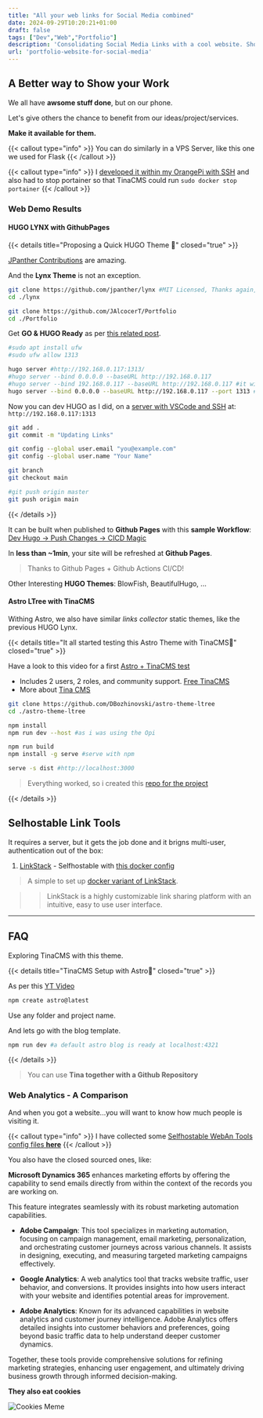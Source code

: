 ```yaml
---
title: "All your web links for Social Media combined"
date: 2024-09-29T10:20:21+01:00
draft: false
tags: ["Dev","Web","Portfolio"]
description: 'Consolidating Social Media Links with a cool website. Show your work with Hugo and Lynx. Compared with LinkStack.'
url: 'portfolio-website-for-social-media'
---
```


## A Better way to Show your Work

We all have **awsome stuff done**, but on our phone.

Let's give others the chance to benefit from our ideas/project/services.

**Make it available for them.**

{{< callout type="info" >}}
You can do similarly in a VPS Server, like this one we used for Flask
{{< /callout >}}

{{< callout type="info" >}}
I [developed it within my OrangePi with SSH](https://jalcocert.github.io/JAlcocerT/blog/dev-in-docker/) and also had to stop portainer so that TinaCMS could run `sudo docker stop portainer`
{{< /callout >}}


<!-- 
https://www.udemy.com/instructor/marketplace-insights/?q=Generative%20AI&lang=es

https://www.udemy.com/courses/search/?src=ukw&q=local+llm -->

### Web Demo Results

#### HUGO LYNX with GithubPages

{{< details title="Proposing a Quick HUGO Theme 📌" closed="true" >}}

[JPanther Contributions](https://github.com/jpanther) are amazing.

And the **Lynx Theme** is not an exception.

```sh
git clone https://github.com/jpanther/lynx #MIT Licensed, Thanks again, James!
cd ./lynx

git clone https://github.com/JAlcocerT/Portfolio
cd ./Portfolio
```


Get **GO & HUGO Ready** as per [this related post](https://jalcocert.github.io/JAlcocerT/blog/using-hugo-as-website/).

```sh
#sudo apt install ufw
#sudo ufw allow 1313

hugo server #http://192.168.0.117:1313/
#hugo server --bind 0.0.0.0 --baseURL http://192.168.0.117
#hugo server --bind 192.168.0.117 --baseURL http://192.168.0.117 #it will bind it to a random port
hugo server --bind 0.0.0.0 --baseURL http://192.168.0.117 --port 1313 #
```

Now you can dev HUGO as I did, on a [server with VSCode and SSH](https://jalcocert.github.io/JAlcocerT/blog/dev-in-docker/) at: `http://192.168.0.117:1313`
<!-- 
Use the sample site:

```sh
rm -r ./assets && rm -r ./content && rm -r ./layouts && cp -r ./exampleSite/assets . && cp -r ./exampleSite/content . && cp -r ./exampleSite/layouts .
``` -->

```sh
git add .
git commit -m "Updating Links"

git config --global user.email "you@example.com"
git config --global user.name "Your Name"

git branch
git checkout main

#git push origin master
git push origin main
```

{{< /details >}}


It can be built when published to **Github Pages** with this **sample Workflow**: [Dev Hugo -> Push Changes -> CICD Magic](https://github.com/JAlcocerT/Portfolio/blob/main/.github/workflows/hugo.yml)

In **less than ~1min**, your site will be refreshed at **Github Pages**.

> Thanks to Github Pages + Github Actions CI/CD!

Other Interesting **HUGO Themes**: BlowFish, BeautifulHugo, ...

#### Astro LTree with TinaCMS

Withing Astro, we also have similar *links collector* static themes, like the previous HUGO Lynx.

{{< details title="It all started testing this Astro Theme with TinaCMS📌" closed="true" >}}

Have a look to this video for a first [Astro + TinaCMS test](https://www.youtube.com/watch?v=5Opvp6z1uSc&t=2s)

* Includes 2 users, 2 roles, and community support. [Free TinaCMS](https://tina.io/pricing/)
* More about [Tina CMS](#faq)

```sh
git clone https://github.com/DBozhinovski/astro-theme-ltree
cd ./astro-theme-ltree

npm install
npm run dev --host #as i was using the Opi
```

```sh
npm run build
npm install -g serve #serve with npm

serve -s dist #http://localhost:3000
```


> Everything worked, so i created this [repo for the project](https://github.com/JAlcocerT/yarness-web)


{{< /details >}}


## Selhostable Link Tools

It requires a server, but it gets the job done and it brigns multi-user, authentication out of the box:

1. [LinkStack](https://linkstack.org/docker/) - Selfhostable with [this docker config](https://github.com/JAlcocerT/Docker/blob/main/Web/CMS/LinkStack_docker-compose.yml)

>  A simple to set up [docker variant of LinkStack](https://github.com/linkstackorg/linkstack-docker). 

> > LinkStack is a highly customizable link sharing platform with an intuitive, easy to use user interface. 

---

## FAQ

Exploring TinaCMS with this theme.


{{< details title="TinaCMS Setup with Astro📌" closed="true" >}}

As per this [YT Video](https://www.youtube.com/watch?v=5Opvp6z1uSc&t=2s)

```sh
npm create astro@latest
```

Use any folder and project name.

And lets go with the blog template. 

```sh
npm run dev #a default astro blog is ready at localhost:4321
```

{{< /details >}}

> You can use **Tina together with a Github Repository**


### Web Analytics - A Comparison

And when you got a website...you will want to know how much people is visiting it.


{{< callout type="info" >}}
I have collected some [Selfhostable WebAn Tools config files **here**](https://github.com/JAlcocerT/Docker/tree/main/Web/Analytics)
{{< /callout >}}

You also have the closed sourced ones, like:

**Microsoft Dynamics 365** enhances marketing efforts by offering the capability to send emails directly from within the context of the records you are working on. 

This feature integrates seamlessly with its robust marketing automation capabilities.

- **Adobe Campaign**: This tool specializes in marketing automation, focusing on campaign management, email marketing, personalization, and orchestrating customer journeys across various channels. It assists in designing, executing, and measuring targeted marketing campaigns effectively.

- **Google Analytics**: A web analytics tool that tracks website traffic, user behavior, and conversions. It provides insights into how users interact with your website and identifies potential areas for improvement.

- **Adobe Analytics**: Known for its advanced capabilities in website analytics and customer journey intelligence. Adobe Analytics offers detailed insights into customer behaviors and preferences, going beyond basic traffic data to help understand deeper customer dynamics.

<!-- 
sf - secure forms
aa - adobe analytics
adf - azure data factory
ac - adobe campaign -->

Together, these tools provide comprehensive solutions for refining marketing strategies, enhancing user engagement, and ultimately driving business growth through informed decision-making.

**They also eat cookies**

![Cookies Meme](/blog_img/web/COOKIES.jpg)